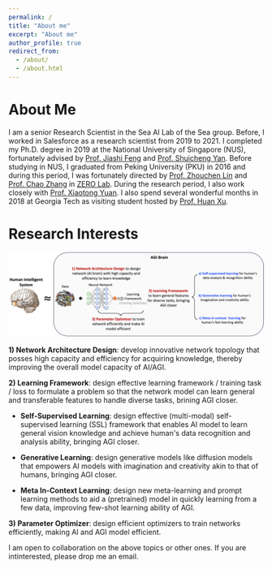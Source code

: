 ```yaml
---
permalink: /
title: "About me"
excerpt: "About me"
author_profile: true
redirect_from: 
  - /about/
  - /about.html
---
```

About Me
======

I am a senior Research Scientist in the Sea AI Lab of the Sea group. Before, I worked in Salesforce as a research scientist from 2019 to 2021.  I completed my Ph.D. degree in 2019 at the National University of Singapore (NUS), fortunately advised by <a href="https://sites.google.com/site/jshfeng/">Prof. Jiashi Feng</a> and <a href="https://www.ece.nus.edu.sg/stfpage/eleyans/"> Prof. Shuicheng Yan</a>. Before studying in NUS, I graduated from Peking University (PKU) in 2016 and during this period, I was fortunately directed by <a href="http://www.cis.pku.edu.cn/faculty/vision/zlin/zlin.htm"> Prof. Zhouchen Lin</a> and <a href="http://www.cis.pku.edu.cn/faculty/vision/zhangchao/zhangchao.htm"> Prof. Chao Zhang</a> in <a href="https://zero-lab-pku.github.io/"> ZERO Lab</a>. During the research period, I also work closely with <a href="https://sites.google.com/site/xtyuan1980/"> Prof. Xiaotong Yuan</a>. I also spend several wonderful months in 2018 at Georgia Tech as visiting student hosted by <a href="https://sites.gatech.edu/huan-xu/"> Prof. Huan Xu</a>. 
			


Research Interests
======

![Editing a markdown file for a talk](/images/research.png)


**1)	Network Architecture Design**: develop innovative network topology that posses high capacity and efficiency for acquiring knowledge, thereby improving the overall model capacity of AI/AGI.

**2)	Learning Framework**: design effective learning framework / training task / loss to formulate a problem so that the network model can learn general and transferable features to handle diverse tasks, brining AGI closer. 

*	**Self-Supervised Learning**: design effective (multi-modal) self-supervised learning (SSL) framework that enables AI model to learn general vision knowledge and achieve human's data recognition and analysis ability, bringing AGI closer.

*	**Generative Learning**: design generative models like diffusion models that empowers AI models with imagination and creativity akin to that of humans, bringing AGI closer. 

*	**Meta In-Context Learning**: design new meta-learning and prompt learning methods to aid a (pretrained) model in quickly learning from a few data, improving few-shot learning ability of AGI. 

**3)	Parameter Optimizer**: design efficient optimizers to train networks efficiently, making AI and AGI model efficient.

I am open to collaboration on the above topics or other ones. If you are intinterested, please drop me an email. 
